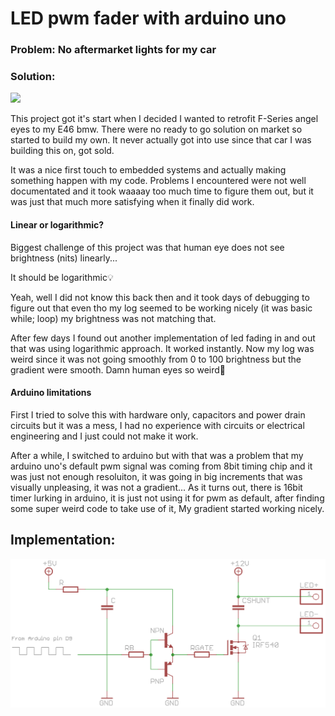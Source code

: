 # LED pwm fader with arduino uno

### Problem: No aftermarket lights for my car

### Solution:
<img src="./resources/fade_in.gif">

This project got it's start when I decided I wanted to retrofit F-Series angel eyes to my E46 bmw.
There were no ready to go solution on market so started to build my own. It never actually got into
use since that car I was building this on, got sold.

It was a nice first touch to embedded systems and actually making something happen with my code.
Problems I encountered were not well documentated and it took waaaay too much time to figure them out,
but it was just that much more satisfying when it finally did work.

#### Linear or logarithmic?
Biggest challenge of this project was that human eye does not see brightness (nits) linearly... 

It should be logarithmic💡

Yeah, well I did not know this back then and it took days of debugging to figure out that even tho my log
seemed to be working nicely (it was basic while; loop) my brightness was not matching that.

After few days I found out another implementation of led fading in and out that was using logarithmic approach. It worked instantly. Now my log was weird since it was not going smoothly from 0 to 100 brightness but the gradient were smooth. Damn human eyes so weird👀

#### Arduino limitations
First I tried to solve this with hardware only, capacitors and power drain circuits but it was a mess, I had no experience
with circuits or electrical engineering and I just could not make it work.

After a while, I switched to arduino but with that was a problem that my arduino uno's default pwm signal was coming from 8bit timing chip and it was just not enough resoluiton, it was going in big increments that was visually unpleasing, it was not a gradient...
As it turns out, there is 16bit timer lurking in arduino, it is just not using it for pwm as default, after finding
some super weird code to take use of it, My gradient started working nicely.

## Implementation:
<img src="./resources/tt_shunt.png">
